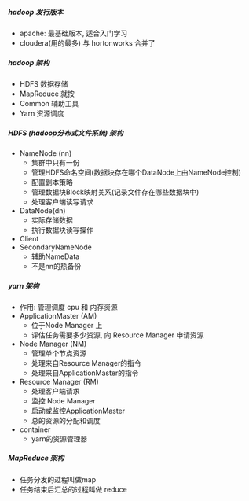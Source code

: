##### hadoop  发行版本

- apache: 最基础版本, 适合入门学习
- cloudera(用的最多) 与 hortonworks 合并了

##### hadoop 架构

- HDFS 数据存储
- MapReduce 就按
- Common 辅助工具
- Yarn 资源调度

##### HDFS (hadoop分布式文件系统) 架构

- NameNode (nn)
  - 集群中只有一份
  - 管理HDFS命名空间(数据块存在哪个DataNode上由NameNode控制)
  - 配置副本策略
  - 管理数据块Block映射关系(记录文件存在哪些数据块中)
  - 处理客户端读写请求
- DataNode(dn)
  - 实际存储数据
  - 执行数据块读写操作
- Client
- SecondaryNameNode
  - 辅助NameData
  - 不是nn的热备份

##### yarn 架构

- 作用: 管理调度 cpu 和 内存资源
- ApplicationMaster (AM)
  - 位于Node Manager 上
  - 评估任务需要多少资源, 向 Resource Manager 申请资源
- Node Manager (NM)
  - 管理单个节点资源
  - 处理来自Resource Manager的指令
  - 处理来自ApplicationMaster的指令
- Resource Manager (RM)
  - 处理客户端请求
  - 监控	Node Manager 
  - 启动或监控ApplicationMaster
  - 总的资源的分配和调度
- container
  - yarn的资源管理器

##### MapReduce 架构

- 任务分发的过程叫做map
- 任务结束后汇总的过程叫做 reduce



